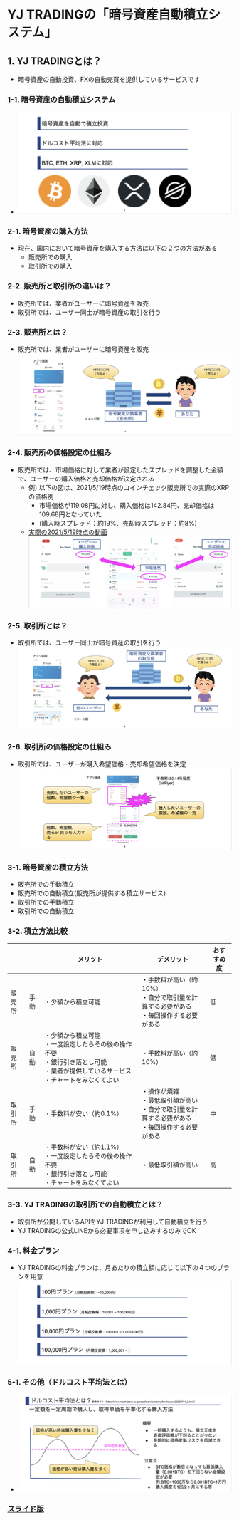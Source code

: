 # YJ TRADINGの「暗号資産自動積立システム」

## 1. YJ TRADINGとは？
 - 暗号資産の自動投資、FXの自動売買を提供しているサービスです

### 1-1. 暗号資産の自動積立システム
- ![](../sd/11.png)


### 2-1. 暗号資産の購入方法
 - 現在、国内において暗号資産を購入する方法は以下の２つの方法がある
    - 販売所での購入
    - 取引所での購入 

### 2-2. 販売所と取引所の違いは？
- 販売所では、業者がユーザーに暗号資産を販売
- 取引所では、ユーザー同士が暗号資産の取引を行う

### 2-3. 販売所とは？
- 販売所では、業者がユーザーに暗号資産を販売
 ![](../sd/12.png)

### 2-4. 販売所の価格設定の仕組み
- 販売所では、市場価格に対して業者が設定したスプレッドを調整した金額で、ユーザーの購入価格と売却価格が決定される
    - 例) 以下の図は、2021/5/19時点のコインチェック販売所での実際のXRPの価格例
        - 市場価格が119.08円に対し、購入価格は142.84円、売却価格は109.68円となっていた
        - (購入時スプレッド：約19%、売却時スプレッド：約8%)
    - [実際の2021/5/19時点の動画](https://www.youtube.com/watch?v=99hzT0RrZE0)
![](../sd/13.png)

### 2-5. 取引所とは？
- 取引所では、ユーザー同士が暗号資産の取引を行う
 ![](../sd/17.png)

### 2-6. 取引所の価格設定の仕組み
- 取引所では、ユーザーが購入希望価格・売却希望価格を決定
![](../sd/14.png)

### 3-1. 暗号資産の積立方法
- 販売所での手動積立
- 販売所での自動積立(販売所が提供する積立サービス)
- 取引所での手動積立
- 取引所での自動積立

### 3-2. 積立方法比較
| | | メリット | デメリット | おすすめ度 |
| --- | --- | --- | --- | --- |
| 販売所 | 手動 | ・少額から積立可能 | ・手数料が高い（約10%） <br> ・自分で取引量を計算する必要がある <br> ・毎回操作する必要がある | 低
| 販売所 | 自動 | ・少額から積立可能 <br> ・一度設定したらその後の操作不要 <br> ・銀行引き落とし可能 <br> ・業者が提供しているサービス ・チャートをみなくてよい| ・手数料が高い（約10%） | 低
| 取引所 | 手動 | ・手数料が安い（約0.1%） | ・操作が煩雑 <br> ・最低取引額が高い <br> ・自分で取引量を計算する必要がある <br> ・毎回操作する必要がある | 中
| 取引所 | 自動 | ・手数料が安い（約1.1%） <br> ・一度設定したらその後の操作不要 <br>・銀行引き落とし可能 <br> ・チャートをみなくてよい| ・最低取引額が高い | 高

### 3-3. YJ TRADINGの取引所での自動積立とは？
 - 取引所が公開しているAPIをYJ TRADINGが利用して自動積立を行う
 - YJ TRADINGの公式LINEから必要事項を申し込みするのみでOK

### 4-1. 料金プラン
- YJ TRADINGの料金プランは、月あたりの積立額に応じて以下の４つのプランを用意
![](../sd/15.png)


### 5-1. その他（ドルコスト平均法とは）
- ![](../sd/16.png)

### [スライド版](https://docs.google.com/presentation/d/1Olq-7pcgQjeyCzpd7w6y2rgKMqVwQzVXyDjqFrOoOGE/edit?usp=sharing)